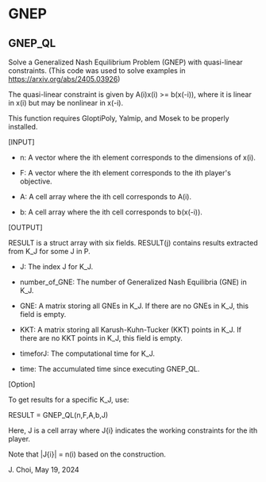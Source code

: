 # GNEP

## GNEP_QL
Solve a Generalized Nash Equilibrium Problem (GNEP) with quasi-linear constraints.
(This code was used to solve examples in https://arxiv.org/abs/2405.03926)

The quasi-linear constraint is given by A(i)x(i) >= b(x(-i)),
where it is linear in x(i) but may be nonlinear in x(-i).

This function requires GloptiPoly, Yalmip, and Mosek to be properly installed.

[INPUT]

- n: A vector where the ith element corresponds to the dimensions of x(i).
  
- F: A vector where the ith element corresponds to the ith player's objective.
  
- A: A cell array where the ith cell corresponds to A(i).
  
- b: A cell array where the ith cell corresponds to b(x(-i)).

[OUTPUT]

RESULT is a struct array with six fields. RESULT(j) contains results extracted from K_J for some J in P.

- J: The index J for K_J.
  
- number_of_GNE: The number of Generalized Nash Equilibria (GNE) in K_J.
  
- GNE: A matrix storing all GNEs in K_J. If there are no GNEs in K_J, this field is empty.
  
- KKT: A matrix storing all Karush-Kuhn-Tucker (KKT) points in K_J. If there are no KKT points in K_J, this field is empty.
  
- timeforJ: The computational time for K_J.
  
- time: The accumulated time since executing GNEP_QL.

[Option]

To get results for a specific K_J, use:

   RESULT = GNEP_QL(n,F,A,b,J)
   
Here, J is a cell array where J{i} indicates the working constraints for the ith player.

Note that |J{i}| = n(i) based on the construction.





J. Choi, May 19, 2024

